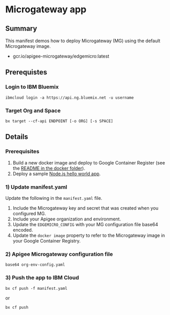 # Microgateway app

## Summary
This manifest demos how to deploy Microgateway (MG) using the default Microgateway image.
* gcr.io/apigee-microgateway/edgemicro:latest

## Prerequistes

### Login to IBM Bluemix
```
ibmcloud login -a https://api.ng.bluemix.net -u username
```

### Target Org and Space
```
bx target --cf-api ENDPOINT [-o ORG] [-s SPACE]
```

## Details

### Prerequisites
1. Build a new docker image and deploy to Google Container Register (see the  [README in the docker folder](../)).
2. Deploy a sample [Node.js hello world app](../hello-app).

### 1) Update manifest.yaml
Update the following in the `manifest.yaml` file.
1. Include the Microgateway key and secret that was created when you configured MG.
2. Include your Apigee organization and environment.
3. Update the `EDGEMICRO_CONFIG` with your MG configuration file base64 encoded.
4. Update the `docker image` property to refer to the Microgateway image in your Google Container Registry.

### 2) Apigee Microgateway configuration file
```
base64 org-env-config.yaml
```

### 3) Push the app to IBM Cloud
```
bx cf push -f manifest.yaml
```
or
```
bx cf push
```
